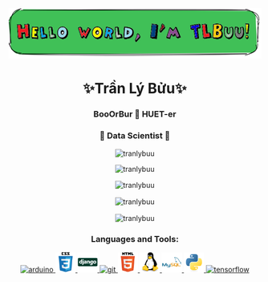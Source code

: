 <p align="center"><img src="https://github.com/tranlybuu/tranlybuu/blob/main/image/info2.png" alt="css3"/></p>
<h1 align="center">✨Trần Lý Bửu✨</h1>
<h3 align="center">BooOrBur 👋 HUET-er</h3>
<h3 align="center">🌱 Data Scientist 🔭</h3>

<p align="center"> <img src="https://komarev.com/ghpvc/?username=tranlybuu&color=blue" alt="tranlybuu" /> </p>

<p align="center"> <img src="https://github-profile-trophy.vercel.app/?username=tranlybuu&row=1&column=6&margin-w=15" alt="tranlybuu" /> </p>

<p align="center"><img align="center" src="https://github-readme-streak-stats.herokuapp.com/?user=tranlybuu&" alt="tranlybuu" /></p>

<p align="center"><img align="center" src="https://github-readme-stats.vercel.app/api?username=tranlybuu&show_icons=true" alt="tranlybuu" /></p>

<p align="center"><img align="center" src="https://github-readme-stats.vercel.app/api/top-langs/?username=tranlybuu&layout=compact" alt="tranlybuu" /></p>

<h3 align="center">Languages and Tools:</h3>
<p align="center"> <a href="https://www.arduino.cc/" target="_blank"> <img src="https://cdn.worldvectorlogo.com/logos/arduino-1.svg" alt="arduino" width="40" height="40"/> </a> <a href="https://www.w3schools.com/css/" target="_blank"> <img src="https://raw.githubusercontent.com/devicons/devicon/master/icons/css3/css3-original-wordmark.svg" alt="css3" width="40" height="40"/> </a> <a href="https://www.djangoproject.com/" target="_blank"> <img src="https://raw.githubusercontent.com/devicons/devicon/master/icons/django/django-original.svg" alt="django" width="40" height="40"/> </a> <a href="https://git-scm.com/" target="_blank"> <img src="https://www.vectorlogo.zone/logos/git-scm/git-scm-icon.svg" alt="git" width="40" height="40"/> </a> <a href="https://www.w3.org/html/" target="_blank"> <img src="https://raw.githubusercontent.com/devicons/devicon/master/icons/html5/html5-original-wordmark.svg" alt="html5" width="40" height="40"/> </a> <a href="https://www.linux.org/" target="_blank"> <img src="https://raw.githubusercontent.com/devicons/devicon/master/icons/linux/linux-original.svg" alt="linux" width="40" height="40"/> </a> <a href="https://www.mysql.com/" target="_blank"> <img src="https://raw.githubusercontent.com/devicons/devicon/master/icons/mysql/mysql-original-wordmark.svg" alt="mysql" width="40" height="40"/> </a> <a href="https://www.python.org" target="_blank"> <img src="https://raw.githubusercontent.com/devicons/devicon/master/icons/python/python-original.svg" alt="python" width="40" height="40"/> </a> <a href="https://www.tensorflow.org" target="_blank"> <img src="https://www.vectorlogo.zone/logos/tensorflow/tensorflow-icon.svg" alt="tensorflow" width="40" height="40"/> </a> </p>
